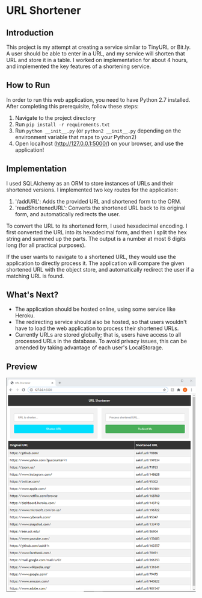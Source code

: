 # URL Shortener

## Introduction
This project is my attempt at creating a service similar to TinyURL or Bit.ly. A user
should be able to enter in a URL, and my service will shorten that URL and store it in
a table. I worked on implementation for about 4 hours, and implemented the key
features of a shortening service.  

## How to Run
In order to run this web application, you need to have Python 2.7 installed. After 
completing this prerequisite, follow these steps:  
1. Navigate to the project directory
1. Run `pip install -r requirements.txt`
2. Run `python __init__.py` (or `python2 __init__.py` depending on the environment variable that maps to your Python2)
3. Open localhost (http://127.0.0.1:5000/) on your browser, and use the application!


## Implementation
I used SQLAlchemy as an ORM to store instances of URLs and their shortened versions. I implemented two key routes for the application:  
1. '/addURL': Adds the provided URL and shortened form to the ORM.
2. 'readShortenedURL': Converts the shortened URL back to its original form, and 
automatically redirects the user.

To convert the URL to its shortened form, I used hexadecimal encoding. I first 
converted the URL into its hexadecimal form, and then I split the hex string and
summed up the parts. The output is a number at most 6 digits long (for all practical 
purposes).

If the user wants to navigate to a shortened URL, they would use the application to
directly process it. The application will compare the given shortened URL with the 
object store, and automatically redirect the user if a matching URL is found.

## What's Next?
* The application should be hosted online, using some service like Heroku.  
* The redirecting service should also be hosted, so that users wouldn't have to 
load the web application to process their shortened URLs.
* Currently URLs are stored globally; that is, users have access to all processed URLs
in the database. To avoid privacy issues, this can be amended by taking advantage of
each user's LocalStorage.

## Preview
<img src="img/webpage.PNG">
